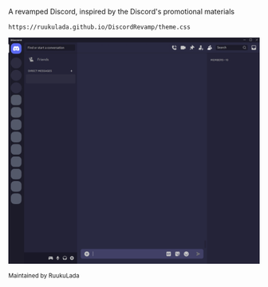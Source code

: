A revamped Discord, inspired by the Discord's promotional materials

```
https://ruukulada.github.io/DiscordRevamp/theme.css
```

![Screenshot](/screenshot.png?raw=true "Screenshot")

<sup>Maintained by RuukuLada</sup>
